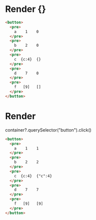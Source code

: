 # Render {}
```html
<button>
  <pre>
    a    1    0
  </pre>
  <pre>
    b    2    0
  </pre>
  <pre>
    c  {c:4}  {}
  </pre>
  <pre>
    d    7    0
  </pre>
  <pre>
    f   [9]   []
  </pre>
</button>
```


# Render 
container?.querySelector("button").click()

```html
<button>
  <pre>
    a    1    1
  </pre>
  <pre>
    b    2    2
  </pre>
  <pre>
    c  {c:4}  {"c":4}
  </pre>
  <pre>
    d    7    7
  </pre>
  <pre>
    f   [9]   [9]
  </pre>
</button>
```
